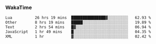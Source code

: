 ### WakaTime

<!--START_SECTION:waka-->

```txt
Lua          26 hrs 19 mins  ███████████████▓░░░░░░░░░   62.93 %
Other        8 hrs 19 mins   █████░░░░░░░░░░░░░░░░░░░░   19.89 %
Text         2 hrs 54 mins   █▓░░░░░░░░░░░░░░░░░░░░░░░   06.94 %
JavaScript   1 hr 49 mins    █░░░░░░░░░░░░░░░░░░░░░░░░   04.35 %
XML          1 hr            ▓░░░░░░░░░░░░░░░░░░░░░░░░   02.42 %
```

<!--END_SECTION:waka-->

